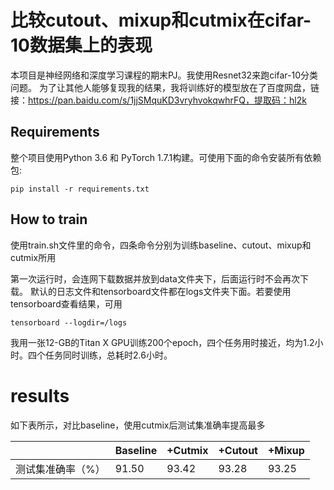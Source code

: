 # 比较cutout、mixup和cutmix在cifar-10数据集上的表现


本项目是神经网络和深度学习课程的期末PJ。我使用Resnet32来跑cifar-10分类问题。
为了让其他人能够复现我的结果，我将训练好的模型放在了百度网盘，链接：https://pan.baidu.com/s/1jjSMquKD3vryhvokqwhrFQ，提取码：hl2k


## Requirements
整个项目使用Python 3.6 和 PyTorch 1.7.1构建。可使用下面的命令安装所有依赖包:
```
pip install -r requirements.txt
```

## How to train
使用train.sh文件里的命令，四条命令分别为训练baseline、cutout、mixup和cutmix所用

第一次运行时，会连网下载数据并放到data文件夹下，后面运行时不会再次下载。
默认的日志文件和tensorboard文件都在logs文件夹下面。若要使用tensorboard查看结果，可用
```
tensorboard --logdir=/logs
```

我用一张12-GB的Titan X GPU训练200个epoch，四个任务用时接近，均为1.2小时。四个任务同时训练，总耗时2.6小时。


# results
如下表所示，对比baseline，使用cutmix后测试集准确率提高最多

|                          |     Baseline    |     +Cutmix    |     +Cutout    |     +Mixup    |
|:------------------------:|-----------------|----------------|----------------|---------------|
|     测试集准确率（%）    |       91.50     |      93.42     |      93.28     |      93.25    |

